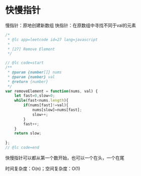 # 快慢指针
慢指针：原地创建新数组
快指针：在原数组中寻找不同于val的元素

```javascript
/*
 * @lc app=leetcode id=27 lang=javascript
 *
 * [27] Remove Element
 */

// @lc code=start
/**
 * @param {number[]} nums
 * @param {number} val
 * @return {number}
 */
var removeElement = function(nums, val) {
    let fast=0,slow=0;
    while(fast<nums.length){
        if(nums[fast]!=val){
            nums[slow]=nums[fast];
            slow++;         
        }
        fast++;
    }
    return slow;
    
};
// @lc code=end

```

快慢指针可以都从第一个数开始，也可以一个在头，一个在尾

时间复杂度：O(n)；空间复杂度：O(1)
